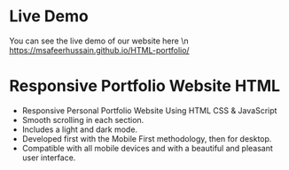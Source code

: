 # Live Demo
You can see the live demo of our website here \n
https://msafeerhussain.github.io/HTML-portfolio/

# Responsive Portfolio Website HTML

- Responsive Personal Portfolio Website Using HTML CSS & JavaScript
- Smooth scrolling in each section.
- Includes a light and dark mode.
- Developed first with the Mobile First methodology, then for desktop.
- Compatible with all mobile devices and with a beautiful and pleasant user interface.
